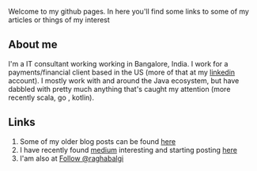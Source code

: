 Welcome to my github pages. In here you'll find some links to some of my articles or things of my interest

## About me
I'm a IT consultant working working in Bangalore, India. I work for a payments/financial client based in the US (more of that at my [linkedin](https://in.linkedin.com/pub/raghavendra-balgi/4/ba0/58) account). I mostly work with and around the Java ecosystem, but have dabbled with pretty much anything that's caught my attention (more recently scala, go , kotlin).

## Links
1. Some of my older blog posts can be found [here](http://raghablog.blogspot.com)
2. I have recently found [medium](medium.com) interesting and starting posting [here](https://medium.com/@rkbalgi)
3. I'am also at <a href="https://twitter.com/raghabalgi?ref_src=twsrc%5Etfw" class="twitter-follow-button" data-show-count="false">Follow @raghabalgi</a><script async src="https://platform.twitter.com/widgets.js" charset="utf-8"></script>
